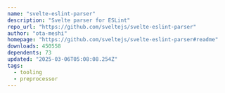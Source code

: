 ```yaml
---
name: "svelte-eslint-parser"
description: "Svelte parser for ESLint"
repo_url: "https://github.com/sveltejs/svelte-eslint-parser"
author: "ota-meshi"
homepage: "https://github.com/sveltejs/svelte-eslint-parser#readme"
downloads: 450558
dependents: 73
updated: "2025-03-06T05:08:08.254Z"
tags: 
  - tooling
  - preprocessor
---
```

